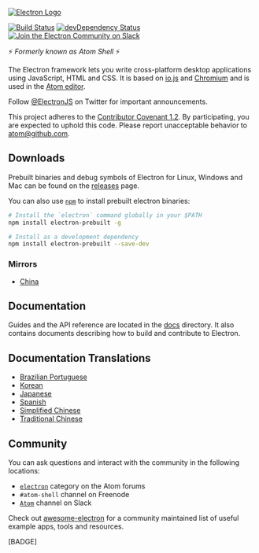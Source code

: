 [![Electron Logo](http://electron.atom.io/images/electron-logo.svg)](http://electron.atom.io/)

[![Build Status](https://travis-ci.org/atom/electron.svg?branch=master)](https://travis-ci.org/atom/electron)
[![devDependency Status](https://david-dm.org/atom/electron/dev-status.svg)](https://david-dm.org/atom/electron#info=devDependencies)
[![Join the Electron Community on Slack](http://atom-slack.herokuapp.com/badge.svg)](http://atom-slack.herokuapp.com/)

:zap: *Formerly known as Atom Shell* :zap:

The Electron framework lets you write cross-platform desktop applications
using JavaScript, HTML and CSS. It is based on [io.js](http://iojs.org) and
[Chromium](http://www.chromium.org) and is used in the [Atom
editor](https://github.com/atom/atom).

Follow [@ElectronJS](https://twitter.com/electronjs) on Twitter for important
announcements.

This project adheres to the [Contributor Covenant 1.2](http://contributor-covenant.org/version/1/2/0).
By participating, you are expected to uphold this code. Please report 
unacceptable behavior to atom@github.com.

## Downloads

Prebuilt binaries and debug symbols of Electron for Linux, Windows and Mac can
be found on the [releases](https://github.com/atom/electron/releases) page.

You can also use [`npm`](https://docs.npmjs.com/) to install prebuilt electron
binaries:

```sh
# Install the `electron` command globally in your $PATH
npm install electron-prebuilt -g

# Install as a development dependency
npm install electron-prebuilt --save-dev
```

### Mirrors

- [China](https://npm.taobao.org/mirrors/electron)

## Documentation

Guides and the API reference are located in the
[docs](https://github.com/atom/electron/tree/master/docs) directory. It also
contains documents describing how to build and contribute to Electron.

## Documentation Translations

- [Brazilian Portuguese](https://github.com/atom/electron/tree/master/docs-translations/pt-BR)
- [Korean](https://github.com/atom/electron/tree/master/docs-translations/ko)
- [Japanese](https://github.com/atom/electron/tree/master/docs-translations/jp)
- [Spanish](https://github.com/atom/electron/tree/master/docs-translations/es)
- [Simplified Chinese](https://github.com/atom/electron/tree/master/docs-translations/zh-CN)
- [Traditional Chinese](https://github.com/atom/electron/tree/master/docs-translations/zh-TW)

## Community

You can ask questions and interact with the community in the following 
locations:
- [`electron`](http://discuss.atom.io/category/electron) category on the Atom 
forums
- `#atom-shell` channel on Freenode
- [`Atom`](http://atom-slack.herokuapp.com/) channel on Slack

Check out [awesome-electron](https://github.com/sindresorhus/awesome-electron) 
for a community maintained list of useful example apps, tools and resources.

[BADGE]
